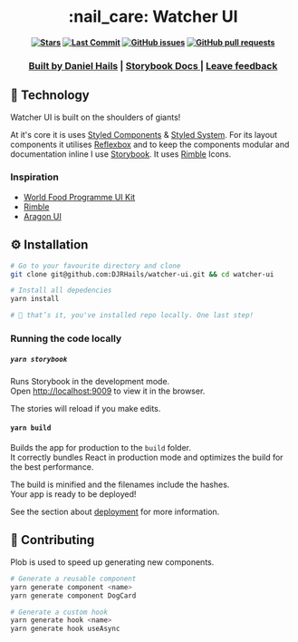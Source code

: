<h1 align="center">
  :nail_care: <strong>Watcher </strong> UI
</h1>

<h4 align="center">

[![Stars](https://img.shields.io/github/stars/DJRHails/watcher-ui.svg?style=plasticr)](https://github.com/DJRHails/watcher-ui/stargazers)
[![Last Commit](https://img.shields.io/github/last-commit/DJRHails/watcher-ui.svg?style=plasticr)](https://github.com/DJRHails/watcher-ui/commits/master)
[![GitHub issues](https://img.shields.io/github/issues-raw/DJRHails/watcher-ui?style=flat)](https://github.com/DJRHails/watcher-ui/issues)
[![GitHub pull requests](https://img.shields.io/github/issues-pr/DJRHails/watcher-ui)](https://github.com/DJRHails/watcher-ui/pulls)
</h4>

<h3 align="center">
  <a href="https://hails.info/">Built by Daniel Hails</a> |
  <a href="https://djrhails.github.io/watcher-ui/"> Storybook Docs </a> |
  <a href="https://github.com/DJRHails/watcher-ui/issues/new">Leave feedback</a>
</h3>

## :wrench: Technology

Watcher UI is built on the shoulders of giants!

At it's core it is uses [Styled Components] & [Styled System]. For its layout components it utilises [Reflexbox] and to keep the components modular and documentation inline I use [Storybook]. It uses [Rimble] Icons.

### Inspiration
- [World Food Programme UI Kit]
- [Rimble]
- [Aragon UI]


[Styled Components]:https://github.com/styled-components/styled-components
[Styled System]:https://https://styled-system.com/
[Reflexbox]:https://rebassjs.org/reflexbox/
[Storybook]:https://storybook.js.org/
[Rimble]:https://rimble.consensys.design/
[World Food Programme UI Kit]:https://github.com/wfp/ui/tree/next
[Aragon UI]:https://github.com/aragon/aragon-ui

## :gear: Installation

```sh
# Go to your favourite directory and clone
git clone git@github.com:DJRHails/watcher-ui.git && cd watcher-ui

# Install all depedencies
yarn install

# 🎉 that’s it, you've installed repo locally. One last step!
```

### Running the code locally

##### `yarn storybook`

Runs Storybook in the development mode.<br />
Open [http://localhost:9009](http://localhost:9009) to view it in the browser.

The stories will reload if you make edits.

#### `yarn build`

Builds the app for production to the `build` folder.<br />
It correctly bundles React in production mode and optimizes the build for the best performance.

The build is minified and the filenames include the hashes.<br />
Your app is ready to be deployed!

See the section about [deployment](https://facebook.github.io/create-react-app/docs/deployment) for more information.

## :wave: Contributing

Plob is used to speed up generating new components.

```bash
# Generate a reusable component
yarn generate component <name>
yarn generate component DogCard

# Generate a custom hook
yarn generate hook <name>
yarn generate hook useAsync
```